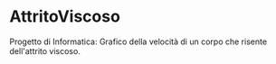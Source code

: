 # AttritoViscoso
Progetto di Informatica: Grafico della velocità di un corpo che risente dell'attrito viscoso.
